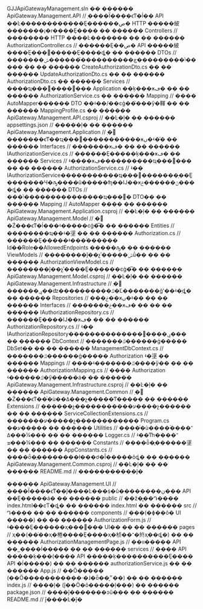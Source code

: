 GJJApiGatewayManagement.sln
��
������ ApiGateway.Management.API                         // ְ����Ϊ����ϵͳ�ĺ�� API ��Ŀ������������Ȩ������ص� HTTP �����紴�������¡�ɾ����Ȩ����
��   ������ Controllers                                   // �������� HTTP ����Ŀ�������
��   ��   ������ AuthorizationController.cs                // ������Ȩ��ص� API �����紴����Ȩ���򡢸�����Ȩ����ȡ�
��   ������ DTOs                                          // �������ݴ���������ڿ����������֮������ݽ�����
��   ��   ������ CreateAuthorizationDto.cs
��   ��   ������ UpdateAuthorizationDto.cs
��   ��   ������ AuthorizationDto.cs
��   ������ Services                                      // ����ҵ���߼����񣬵��� Application ��ķ���ӿڡ�
��   ��   ������ AuthorizationService.cs
��   ������ Mapping                                       // ���� AutoMapper������ DTO ��ʵ��/��ͼģ��֮���ӳ�䡣
��   ��   ������ MappingProfile.cs
��   ������ ApiGateway.Management.API.csproj              // ��Ŀ�ļ�
��   ������ appsettings.json                              // �����ļ�
��
������ ApiGateway.Management.Application                 // ְ�𣺴�������ϵͳ��ҵ���߼�����������ӿں�ʵ�֡�
��   ������ Interfaces                                    // �������ӿڡ�
��   ��   ������ IAuthorizationService.cs                  // ������Ȩ�����ķ���ӿڡ�
��   ������ Services                                      // ʵ�ַ���ӿڣ����������ҵ���߼���
��   ��   ������ AuthorizationService.cs                   // ʵ�� IAuthorizationService�����������ҵ���߼�������֤��Ȩ�������Ч�ԡ����û�����ʩ��Ĳִ��ӿڽ������ݲ����ȡ�
��   ������ DTOs                                          // ���ݴ���������������ҵ���߼� DTO��
��   ������ Mapping                                       // AutoMapper ����
��   ������ ApiGateway.Management.Application.csproj      // ��Ŀ�ļ�
��
������ ApiGateway.Management.Model                       // ְ�𣺴�Ź���ϵͳ�ĺ���ʵ�����ͼģ�͡�
��   ������ Entities                                      // ��������ҵ��ʵ�塣
��   ��   ������ Authorization.cs                          // ������Ȩ�����ʵ���࣬������ Id��Role��AllowedEndpoints �����ԡ�
��   ������ ViewModels                                    // ��������ǰ��չʾ�����ݽṹ��
��   ��   ������ AuthorizationViewModel.cs                 // ��������ǰ��չʾ����Ȩ������ͼģ�͡�
��   ������ ApiGateway.Management.Model.csproj            // ��Ŀ�ļ�
��
������ ApiGateway.Management.Infrastructure              // ְ�𣺸������ݷ��ʣ����������ݿ�Ľ������ִ�ģʽ��ʵ�ֵȡ�
��   ������ Repositories                                  // ���ݲִ��ӿں�ʵ��
��   ��   ������ Interfaces                                // �������ݲִ��ӿڡ�
��   ��   ��   ������ IAuthorizationRepository.cs           // ������Ȩ����Ĳִ��ӿڡ�
��   ��   ������ AuthorizationRepository.cs                // ʵ�� IAuthorizationRepository��������������ݷ����߼���
��   ������ DbContext                                     // �������ݿ������ģ����� DbSet<Authorization>��
��   ��   ������ ManagementDbContext.cs                    // �������ݿ������ģ����� Authorization ʵ�塣
��   ������ Mappings                                      // ����ʵ�������ݿ����ӳ��
��   ��   ������ AuthorizationMapping.cs                   // ���� Authorization ʵ������ݿ�ӳ�����á�
��   ������ ApiGateway.Management.Infrastructure.csproj   // ��Ŀ�ļ�
��
������ ApiGateway.Management.Common                      // ְ�𣺴�Ź���ϵͳ��ͨ�ù��ߡ���չ�����ͳ�����
��   ������ Extensions                                    // ������չ�����������ע����չ������
��   ��   ������ ServiceCollectionExtensions.cs            // �������ע�����չ������������ Program.cs ��ע�����
��   ������ Utilities                                     // ����ͨ�ù����࣬����־��¼���ߡ�
��   ��   ������ Logger.cs                                 // ʵ��ͳһ����־��¼���ܡ�
��   ������ Constants                                     // ����ȫ�ֳ������塣
��   ��   ������ AppConstants.cs                           // ����ȫ�ֳ��������ɫ���ơ�Ĭ�����õȡ�
��   ������ ApiGateway.Management.Common.csproj           // ��Ŀ�ļ�
��
��
������ README.md                                         // �����������ĵ�


������ ApiGateway.Management.UI                          // ְ����Ϊ����ϵͳ��ǰ����Ŀ���ṩ�û��������ڹ��� API ��Ȩ�����á�
��   ������ public                                        // ��ž�̬��Դ���� index.html��ͼƬ�ȡ�
��   ������ index.html
��   ������ src                                           // Դ����
��   ��   ������ components                                // ���(�ɸ��õ� UI �����)
��   ��   ������ AuthorizationForm.js                      // ʵ����Ȩ������ҳ���߼��� UI��
��   ��   ������ pages                                     // ҳ��(��ͬ��ҳ�棬����Ȩ����ҳ�桢��־�鿴ҳ��ȡ�)
��   ��   ������ AuthorizationManagementPage.js            // ��װ����� API ��˽����ĺ�����
��   ��   ������ services                                  // ���� API �����ķ���(���� API �����ķ����������Ȩ���� API �ĺ�����)
��   ��   ������ authorizationService.js
��   ��   ������ App.js                                    // ��Ӧ����� (��Ӧ�����������·�ɺ�ȫ��״̬��)
��   ��   ������ index.js                                  // ����ļ� (ǰ��Ӧ�õ�����ļ���)
��   ������ package.json                                  // ����ǰ�������ͽű���
��   ������ README.md                                     // ǰ����Ŀ�ĵ�
